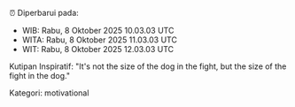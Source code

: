 ⏰ Diperbarui pada:
- WIB: Rabu, 8 Oktober 2025 10.03.03 UTC
- WITA: Rabu, 8 Oktober 2025 11.03.03 UTC
- WIT: Rabu, 8 Oktober 2025 12.03.03 UTC

Kutipan Inspiratif:
"It's not the size of the dog in the fight, but the size of the fight in the dog."


Kategori: motivational

